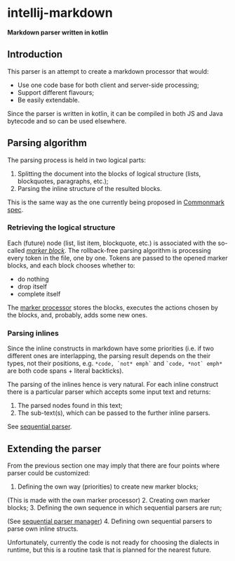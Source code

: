intellij-markdown
=================

**Markdown parser written in kotlin**

Introduction
-------------

This parser is an attempt to create a markdown processor that would:

- Use one code base for both client and server-side processing;
- Support different flavours;
- Be easily extendable.

Since the parser is written in kotlin, it can be compiled in both JS and Java bytecode
and so can be used elsewhere.

Parsing algorithm
-----------------

The parsing process is held in two logical parts:

1. Splitting the document into the blocks of logical structure (lists, blockquotes, paragraphs, etc.);
2. Parsing the inline structure of the resulted blocks.

This is the same way as the one currently being proposed in [Commonmark spec](http://spec.commonmark.org/0.16/#appendix-a-a-parsing-strategy).

### Retrieving the logical structure

Each (future) node (list, list item, blockquote, etc.) is associated with the so-called _[marker block]_.
The rollback-free parsing algorithm is processing every token in the file, one by one.
Tokens are passed to the opened marker blocks, and each block chooses whether to:

- do nothing
- drop itself
- complete itself

The [marker processor] stores the blocks, executes the actions chosen by the blocks, and, probably, adds some new ones.

### Parsing inlines

Since the inline constructs in markdown have some priorities
(i.e. if two different ones are interlapping, the parsing result depends on the their types, not their positions,
e.g. ``` *code, `not* emph` ``` and ``` `code, *not` emph* ``` are both code spans + literal backticks).

The parsing of the inlines hence is very natural. For each inline construct there is a particular parser which
accepts some input text and returns:

1. The parsed nodes found in this text;
2. The sub-text(s), which can be passed to the further inline parsers.

See [sequential parser].

Extending the parser
-------------------

From the previous section one may imply that there are four points where parser could be customized:

1. Defining the own way (priorities) to create new marker blocks;

  (This is made with the own marker processor)
2. Creating own marker blocks;
3. Defining the own sequence in which sequential parsers are run;

  (See [sequential parser manager](https://github.com/valich/intellij-markdown/blob/master/src/org/intellij/markdown/parser/sequentialparsers/SequentialParserManager.kt))
4. Defining own sequential parsers to parse own inline structs.

Unfortunately, currently the code is not ready for choosing the dialects in runtime, but this is a routine task
that is planned for the nearest future.

[marker processor]: https://github.com/valich/intellij-markdown/blob/master/src/org/intellij/markdown/parser/MarkerProcessor.kt
[marker block]: https://github.com/valich/intellij-markdown/blob/master/src/org/intellij/markdown/parser/markerblocks/MarkerBlock.kt
[sequential parser]: https://github.com/valich/intellij-markdown/blob/master/src/org/intellij/markdown/parser/sequentialparsers/SequentialParser.kt
